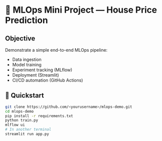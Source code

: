 # 🧠 MLOps Mini Project — House Price Prediction

## Objective
Demonstrate a simple end-to-end MLOps pipeline:
- Data ingestion
- Model training
- Experiment tracking (MLflow)
- Deployment (Streamlit)
- CI/CD automation (GitHub Actions)

## 🧩 Quickstart

```bash
git clone https://github.com/<yourusername>/mlops-demo.git
cd mlops-demo
pip install -r requirements.txt
python train.py
mlflow ui
# In another terminal
streamlit run app.py
```
